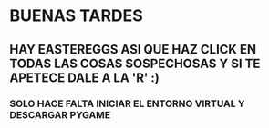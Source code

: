 # BUENAS TARDES
## HAY EASTEREGGS ASI QUE HAZ CLICK EN TODAS LAS COSAS SOSPECHOSAS Y SI TE APETECE DALE A LA 'R' :)
### SOLO HACE FALTA INICIAR EL ENTORNO VIRTUAL Y DESCARGAR PYGAME
